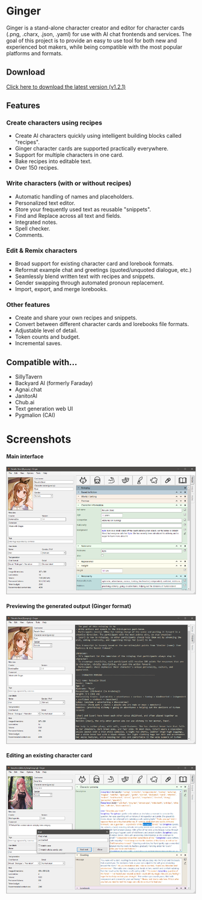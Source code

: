 # Ginger

Ginger is a stand-alone character creator and editor for character cards (.png, .charx, .json, .yaml) for use with AI chat frontends and services.
The goal of this project is to provide an easy to use tool for both new and experienced bot makers, while being compatible with the most popular platforms and formats.

## Download

[Click here to download the latest version (v1.2.1)](https://github.com/DominaeDev/ginger/releases/tag/release-1.2.1)

## Features

### Create characters using recipes
* Create AI characters quickly using intelligent building blocks called "recipes".
* Ginger character cards are supported practically everywhere.
* Support for multiple characters in one card.
* Bake recipes into editable text.
* Over 150 recipes.
  
### Write characters (with or without recipes)
* Automatic handling of names and placeholders.
* Personalized text editor.
* Store your frequently used text as reusable "snippets".
* Find and Replace across all text and fields.
* Integrated notes.
* Spell checker.
* Comments.

### Edit & Remix characters
* Broad support for existing character card and lorebook formats.
* Reformat example chat and greetings (quoted/unquoted dialogue, etc.)
* Seamlessly blend written text with recipes and snippets.
* Gender swapping through automated pronoun replacement.
* Import, export, and merge lorebooks.

### Other features
* Create and share your own recipes and snippets.
* Convert between different character cards and lorebooks file formats.
* Adjustable level of detail.
* Token counts and budget.
* Incremental saves.

## Compatible with...
* SillyTavern
* Backyard AI (formerly Faraday)
* Agnai.chat
* JanitorAI
* Chub.ai
* Text generation web UI
* Pygmalion (CAI)

# Screenshots

#### Main interface
![Ginger screenshot #1](./images/screenshot.png "Ginger screenshot #1")

#### Previewing the generated output (Ginger format)
![Ginger screenshot #2](./images/screenshot2.png "Ginger screenshot #2")

#### Editing an existing character card
![Ginger screenshot #3](./images/screenshot3.png "Ginger screenshot #3")
